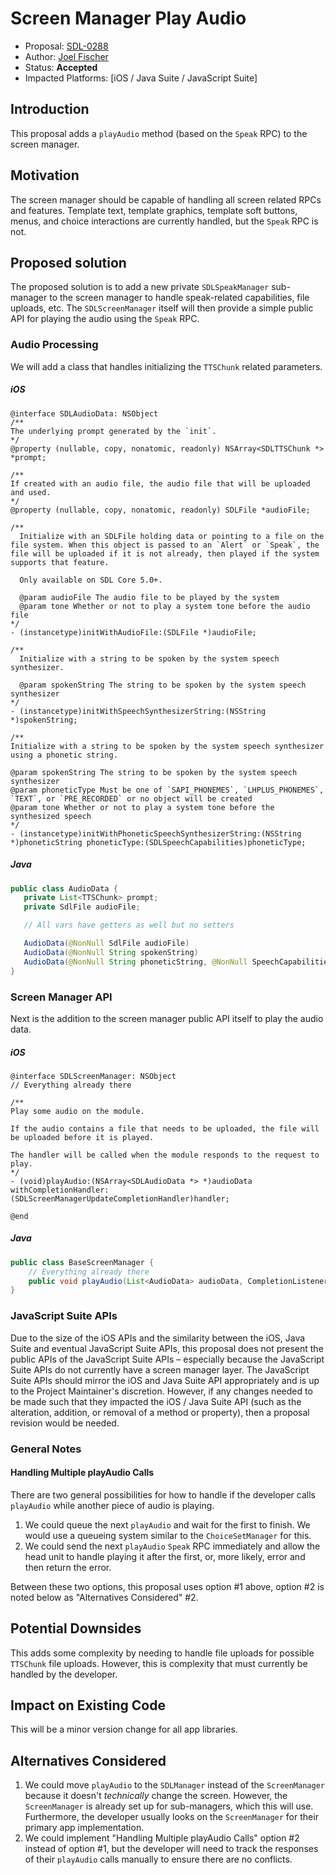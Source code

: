 # Screen Manager Play Audio

* Proposal: [SDL-0288](0288-screen-manager-play-audio.md)
* Author: [Joel Fischer](https://github.com/joeljfischer)
* Status: **Accepted**
* Impacted Platforms: [iOS / Java Suite / JavaScript Suite]

## Introduction
This proposal adds a `playAudio` method (based on the `Speak` RPC) to the screen manager.

## Motivation
The screen manager should be capable of handling all screen related RPCs and features. Template text, template graphics, template soft buttons, menus, and choice interactions are currently handled, but the `Speak` RPC is not.

## Proposed solution
The proposed solution is to add a new private `SDLSpeakManager` sub-manager to the screen manager to handle speak-related capabilities, file uploads, etc. The `SDLScreenManager` itself will then provide a simple public API for playing the audio using the `Speak` RPC.

### Audio Processing
We will add a class that handles initializing the `TTSChunk` related parameters.

##### iOS
```objc
@interface SDLAudioData: NSObject
/**
The underlying prompt generated by the `init`.
*/
@property (nullable, copy, nonatomic, readonly) NSArray<SDLTTSChunk *> *prompt;

/**
If created with an audio file, the audio file that will be uploaded and used.
*/
@property (nullable, copy, nonatomic, readonly) SDLFile *audioFile;

/**
  Initialize with an SDLFile holding data or pointing to a file on the file system. When this object is passed to an `Alert` or `Speak`, the file will be uploaded if it is not already, then played if the system supports that feature.

  Only available on SDL Core 5.0+.

  @param audioFile The audio file to be played by the system
  @param tone Whether or not to play a system tone before the audio file
*/
- (instancetype)initWithAudioFile:(SDLFile *)audioFile;

/**
  Initialize with a string to be spoken by the system speech synthesizer.

  @param spokenString The string to be spoken by the system speech synthesizer
*/
- (instancetype)initWithSpeechSynthesizerString:(NSString *)spokenString;

/**
Initialize with a string to be spoken by the system speech synthesizer using a phonetic string.

@param spokenString The string to be spoken by the system speech synthesizer
@param phoneticType Must be one of `SAPI_PHONEMES`, `LHPLUS_PHONEMES`, `TEXT`, or `PRE_RECORDED` or no object will be created
@param tone Whether or not to play a system tone before the synthesized speech
*/
- (instancetype)initWithPhoneticSpeechSynthesizerString:(NSString *)phoneticString phoneticType:(SDLSpeechCapabilities)phoneticType;
```

##### Java
```java
public class AudioData {
   private List<TTSChunk> prompt;
   private SdlFile audioFile;

   // All vars have getters as well but no setters

   AudioData(@NonNull SdlFile audioFile)
   AudioData(@NonNull String spokenString)
   AudioData(@NonNull String phoneticString, @NonNull SpeechCapabilities phoneticType)
}
```

### Screen Manager API
Next is the addition to the screen manager public API itself to play the audio data.

##### iOS
```objc
@interface SDLScreenManager: NSObject
// Everything already there

/**
Play some audio on the module.

If the audio contains a file that needs to be uploaded, the file will be uploaded before it is played.

The handler will be called when the module responds to the request to play.
*/
- (void)playAudio:(NSArray<SDLAudioData *> *)audioData withCompletionHandler:(SDLScreenManagerUpdateCompletionHandler)handler;

@end
```

##### Java
```java
public class BaseScreenManager {
    // Everything already there
    public void playAudio(List<AudioData> audioData, CompletionListener listener)
}
```

### JavaScript Suite APIs
Due to the size of the iOS APIs and the similarity between the iOS, Java Suite and eventual JavaScript Suite APIs, this proposal does not present the public APIs of the JavaScript Suite APIs – especially because the JavaScript Suite APIs do not currently have a screen manager layer. The JavaScript Suite APIs should mirror the iOS and Java Suite API appropriately and is up to the Project Maintainer's discretion. However, if any changes needed to be made such that they impacted the iOS / Java Suite API (such as the alteration, addition, or removal of a method or property), then a proposal revision would be needed.

### General Notes

#### Handling Multiple playAudio Calls
There are two general possibilities for how to handle if the developer calls `playAudio` while another piece of audio is playing.

1. We could queue the next `playAudio` and wait for the first to finish. We would use a queueing system similar to the `ChoiceSetManager` for this.
2. We could send the next `playAudio` `Speak` RPC immediately and allow the head unit to handle playing it after the first, or, more likely, error and then return the error.

Between these two options, this proposal uses option #1 above, option #2 is noted below as "Alternatives Considered" #2.

## Potential Downsides
This adds some complexity by needing to handle file uploads for possible `TTSChunk` file uploads. However, this is complexity that must currently be handled by the developer.

## Impact on Existing Code
This will be a minor version change for all app libraries.

## Alternatives Considered
1. We could move `playAudio` to the `SDLManager` instead of the `ScreenManager` because it doesn't _technically_ change the screen. However, the `ScreenManager` is already set up for sub-managers, which this will use. Furthermore, the developer usually looks on the `ScreenManager` for their primary app implementation.
2. We could implement "Handling Multiple playAudio Calls" option #2 instead of option #1, but the developer will need to track the responses of their `playAudio` calls manually to ensure there are no conflicts.
